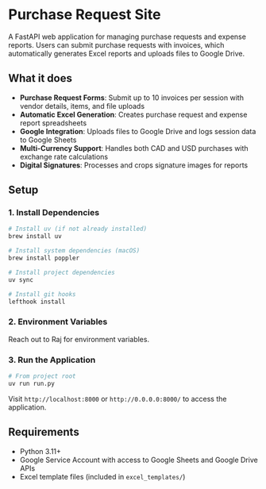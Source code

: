 # Purchase Request Site

A FastAPI web application for managing purchase requests and expense reports. Users can submit purchase requests with invoices, which automatically generates Excel reports and uploads files to Google Drive.

## What it does

- **Purchase Request Forms**: Submit up to 10 invoices per session with vendor details, items, and file uploads
- **Automatic Excel Generation**: Creates purchase request and expense report spreadsheets
- **Google Integration**: Uploads files to Google Drive and logs session data to Google Sheets
- **Multi-Currency Support**: Handles both CAD and USD purchases with exchange rate calculations
- **Digital Signatures**: Processes and crops signature images for reports

## Setup

### 1. Install Dependencies
```bash
# Install uv (if not already installed)
brew install uv

# Install system dependencies (macOS)
brew install poppler

# Install project dependencies
uv sync

# Install git hooks
lefthook install
```

### 2. Environment Variables

Reach out to Raj for environment variables.

### 3. Run the Application
```bash
# From project root
uv run run.py
```

Visit `http://localhost:8000` or `http://0.0.0.0:8000/` to access the application.

## Requirements

- Python 3.11+
- Google Service Account with access to Google Sheets and Google Drive APIs
- Excel template files (included in `excel_templates/`)